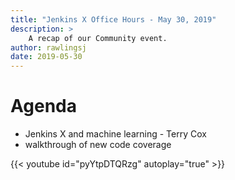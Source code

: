 ```yaml
---
title: "Jenkins X Office Hours - May 30, 2019"
description: >
    A recap of our Community event.
author: rawlingsj
date: 2019-05-30
---
```


# Agenda

- Jenkins X and machine learning - Terry Cox
- walkthrough of new code coverage


{{< youtube id="pyYtpDTQRzg" autoplay="true" >}}

